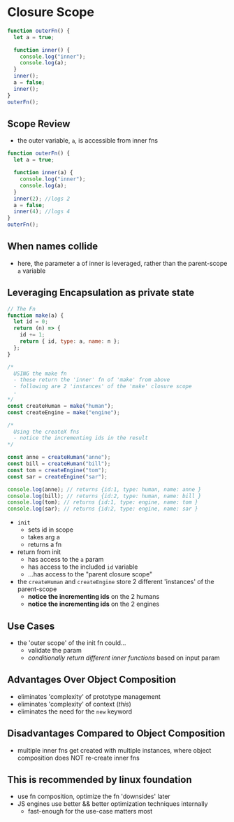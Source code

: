 # Closure Scope

```js
function outerFn() {
  let a = true;

  function inner() {
    console.log("inner");
    console.log(a);
  }
  inner();
  a = false;
  inner();
}
outerFn();
```

## Scope Review

- the outer variable, `a`, is accessible from inner fns

```js
function outerFn() {
  let a = true;

  function inner(a) {
    console.log("inner");
    console.log(a);
  }
  inner(2); //logs 2
  a = false;
  inner(4); //logs 4
}
outerFn();
```

## When names collide

- here, the parameter a of inner is leveraged, rather than the parent-scope `a` variable

## Leveraging Encapsulation as private state

```js
// The Fn
function make(a) {
  let id = 0;
  return (n) => {
    id += 1;
    return { id, type: a, name: n };
  };
}

/*
  USING the make fn
  - these return the 'inner' fn of 'make' from above
  - following are 2 'instances' of the 'make' closure scope
  - 
*/
const createHuman = make("human");
const createEngine = make("engine");

/*
  Using the createX fns
  - notice the incrementing ids in the result
*/

const anne = createHuman("anne");
const bill = createHuman("bill");
const tom = createEngine("tom");
const sar = createEngine("sar");

console.log(anne); // returns {id:1, type: human, name: anne }
console.log(bill); // returns {id:2, type: human, name: bill }
console.log(tom); // returns {id:1, type: engine, name: tom }
console.log(sar); // returns {id:2, type: engine, name: sar }
```

- `init`
  - sets id in scope
  - takes arg a
  - returns a fn
- return from init
  - has access to the `a` param
  - has access to the included `id` variable
  - ...has access to the "parent closure scope"
- the `createHuman` and `createEngine` store 2 different 'instances' of the parent-scope
  - **notice the incrementing ids** on the 2 humans
  - **notice the incrementing ids** on the 2 engines

## Use Cases

- the 'outer scope' of the init fn could...
  - validate the param
  - _conditionally return different inner functions_ based on input param

## Advantages Over Object Composition

- eliminates 'complexity' of prototype management
- eliminates 'complexity' of context (_this_)
- eliminates the need for the `new` keyword

## Disadvantages Compared to Object Composition

- multiple inner fns get created with multiple instances, where object composition does NOT re-create inner fns

## This is recommended by linux foundation

- use fn composition, optimize the fn 'downsides' later
- JS engines use better && better optimization techniques internally
  - fast-enough for the use-case matters most
